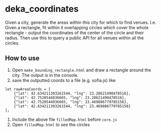 # deka_coordinates
Given a city, generate the areas within this city for which to find venues. I.e. Given a rectangle, fit within it overlapping circles which cover the whole rectangle - output the coordinates of the center of the circle and their radius. Then use this to query a public API for all venues within all the circles.


## How to use
1. Open `make_bounding_rectangle.html` and draw a rectangle around the city. The output is in the console.
1. save the outputted coords to a file (e.g. sofia.js) like
```
let rawAreaCoords = [
    {"lat": 42.634211303261544, "lng": 23.20621490478516},
    {"lat": 42.7520544036665, "lng": 23.20621490478516},
    {"lat": 42.7520544036665, "lng": 23.469886779785156},
    {"lat": 42.634211303261544, "lng": 23.469886779785156}
];
```
1. Include the above file `filledMap.html` before `core.js`
1. Open `filledMap.html` to see the circles